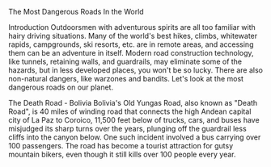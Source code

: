 The Most Dangerous Roads
In the World

Introduction
Outdoorsmen with adventurous spirits are all too familiar with hairy driving situations. Many of the world's best hikes, climbs, whitewater rapids, campgrounds, ski resorts, etc. are in remote areas, and accessing them can be an adventure in itself. Modern road construction technology, like tunnels, retaining walls, and guardrails, may eliminate some of the hazards, but in less developed places, you won't be so lucky. There are also non-natural dangers, like warzones and bandits. Let's look at the most dangerous roads on our planet.

The Death Road - Bolivia
Bolivia's Old Yungas Road, also known as "Death Road", is 40 miles of winding road that connects the high Andean capital city of La Paz to Coroico, 11,500 feet below of trucks, cars, and buses have misjudged its sharp turns over the years, plunging off the guardrail less cliffs into the canyon below. One such incident involved a bus carrying over 100 passengers. The road has become a tourist attraction for gutsy mountain bikers, even though it still kills over 100 people every year.

